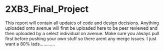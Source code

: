 # 2XB3_Final_Project
This report will contain all updates of code and design decisions.
Anything uploaded onto avenue will first be uploaded here to be peer reviewed and then uploaded by a select individual on avenue.
Make sure you always pull first before pushing your own stuff so there arent any merge issues.
I just want a 80% lads............

